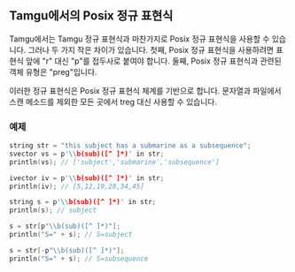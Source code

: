 ## Tamgu에서의 Posix 정규 표현식

Tamgu에서는 Tamgu 정규 표현식과 마찬가지로 Posix 정규 표현식을 사용할 수 있습니다. 그러나 두 가지 작은 차이가 있습니다. 첫째, Posix 정규 표현식을 사용하려면 표현식 앞에 "r" 대신 "p"를 접두사로 붙여야 합니다. 둘째, Posix 정규 표현식과 관련된 객체 유형은 "preg"입니다.

이러한 정규 표현식은 Posix 정규 표현식 체계를 기반으로 합니다. 문자열과 파일에서 스캔 메소드를 제외한 모든 곳에서 treg 대신 사용할 수 있습니다.

### 예제

```cpp
string str = "this subject has a submarine as a subsequence";
svector vs = p'\\b(sub)([^ ]*)' in str;
println(vs); // ['subject','submarine','subsequence']

ivector iv = p'\\b(sub)([^ ]*)' in str;
println(iv); // [5,12,19,28,34,45]

string s = p'\\b(sub)([^ ]*)' in str;
println(s); // subject

s = str[p"\\b(sub)([^ ]*)"];
println("S=" + s); // S=subject

s = str[-p"\\b(sub)([^ ]*)"];
println("S=" + s); // S=subsequence
```